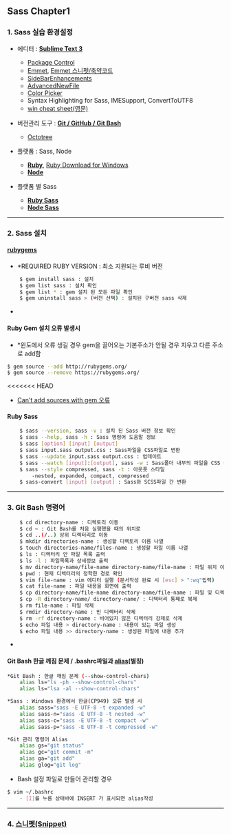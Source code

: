 ## Sass Chapter1

### 1. Sass 실습 환경설정

- 에디터 : **[Sublime Text 3](https://www.sublimetext.com/3)**
	* [Package Control](https://packagecontrol.io/)
	* [Emmet](http://docs.emmet.io), [Emmet 스니펫/축약코드](http://docs.emmet.io/cheat-sheet/)
	* [SideBarEnhancements](https://github.com/titoBouzout/SideBarEnhancements)
	* [AdvancedNewFile](https://github.com/skuroda/Sublime-AdvancedNewFile)
	* [Color Picker](https://github.com/weslly/ColorPicker)
	* Syntax Highlighting for Sass, IMESupport, ConvertToUTF8
	* [win cheat sheet(영문)](https://www.shortcutfoo.com/app/dojos/sublime-text-3-win/cheatsheet)

- 버전관리 도구 : **[Git / GitHub / Git Bash](https://git-scm.com/)**
	* [Octotree](https://chrome.google.com/webstore/detail/octotree/bkhaagjahfmjljalopjnoealnfndnagc)

- 플랫폼 : Sass, Node
	* **[Ruby](https://www.ruby-lang.org/ko/)**, [Ruby Download for Windows](http://rubyinstaller.org/)
	* **[Node](https://githubhttps://nodejs.org/en/)**

- 플랫폼 별 Sass
	* **[Ruby Sass](http://sass-lang.com/)**
	* **[Node Sass](https://github.com/sass/node-sass)**

---

### 2. Sass 설치

#### **[rubygems](https://rubygems.org/gems/sass)**

- *REQUIRED RUBY VERSION : 최소 지원되는 루비 버전
```sh
	$ gem install sass : 설치
	$ gem list sass : 설치 확인
	$ gem list * : gem 설치 된 모든 파일 확인
	$ gem uninstall sass > (버전 선택) : 설치된 구버전 sass 삭제
```

-

#### Ruby Gem 설치 오류 발생시 

- *윈도에서 오류 생길 경우 gem을 끌어오는 기본주소가 안될 경우 지우고 다른 주소로 add함

```sh
$ gem source --add http://rubygems.org/
$ gem source --remove https://rubygems.org/
```
<<<<<<< HEAD
- [Can't add sources with gem 오류](http://stackoverflow.com/questions/36042787/how-do-i-programmatically-add-http-rubygems-org-as-a-gem-source)

#### Ruby Sass 
```sh
	$ sass --version, sass -v : 설치 된 Sass 버전 정보 확인
	$ sass --help, sass -h : Sass 명령어 도움말 정보
	$ sass [option] [input] [output]
	$ sass input.sass output.css : Sass파일을 CSS파일로 변환
	$ sass --update input.sass output.css : 업데이트
	$ sass --watch [input]:[output], sass -w : Sass폴더 내부의 파일을 CSS 폴더 내부에 변환/저장하고 관찰함 (중지: Ctrl+C)
	$ sass --style compressed, sass -t : 아웃풋 스타일
		-nested, expanded, compact, compressed
	$ sass-convert [input] [output] : Sass와 SCSS파일 간 변환
```

---

### 3. Git Bash 명령어

```sh
	$ cd directory-name : 디렉토리 이동
	$ cd ~ : Git Bash를 처음 실행했을 때의 위치로
	$ cd ..(/..) 상위 디렉터리로 이동
	$ mkdir directories-name : 생성할 디렉토리 이름 나열
	$ touch directories-name/files-name : 생성할 파일 이름 나열
	$ ls : 디렉터리 안 파일 목록 출력
	$ ls -l : 파일목록과 상세정보 출력
	$ mv directory-name/file-name directory-name/file-name : 파일 위치 이동 또는 이름 변경
	$ pwd : 현재 디렉터리의 정학한 경로 확인
	$ vim file-name : vim 에디터 실행 (문서작성 완료 시 [esc] > ":wq"입력)
	$ cat file-name : 파일 내용을 화면에 출력
	$ cp directory-name/file-name directory-name/file-name : 파일 및 디렉터리 복제 
	$ cp -R directory-name/ directory-name/ : 디텍터리 통째로 복제
	$ rm file-name : 파일 삭제
	$ rmdir directory-name : 빈 디렉터리 삭제
	$ rm -rf directory-name : 비어있지 않은 디렉터리 강제로 삭제
	$ echo 파일 내용 > directory-name : 내용이 있는 파일 생성
	$ echo 파일 내용 >> directory-name : 생성된 파일에 내용 추가	
```

-

#### Git Bash 한글 깨짐 문제 / .bashrc파일과 **[alias](https://git-scm.com/book/ko/v2/Git%EC%9D%98-%EA%B8%B0%EC%B4%88-Git-Alias)**(별칭)

```sh
*Git Bash : 한글 깨짐 문제 (--show-control-chars)
	alias ls="ls -ph --show-control-chars"
	alias ls="lsa -al --show-control-chars"

*Sass : Windows 환경에서 한글(CP949) 오류 발생 시
	alias sass="sass -E UTF-8 -t expanded -w"
	alias sass-n="sass -E UTF-8 -t nested -w"
	alias sass-c="sass -E UTF-8 -t compact -w"
	alias sass-p="sass -E UTF-8 -t compressed -w"

*Git 관리 명령어 Alias
	alias gs="git status"
	alias gc="git commit -m"
	alias ga="git add"
	alias glog="git log"
```

- Bash 설정 파일로 만들어 관리할 경우 

```sh
$ vim ~/.bashrc
	- [I]를 누름 상태바에 INSERT 가 표시되면 alias작성
``` 

---

### 4. **[스니펫(Snippet)](http://sublimetext.info/docs/en/extensibility/snippets.html)**